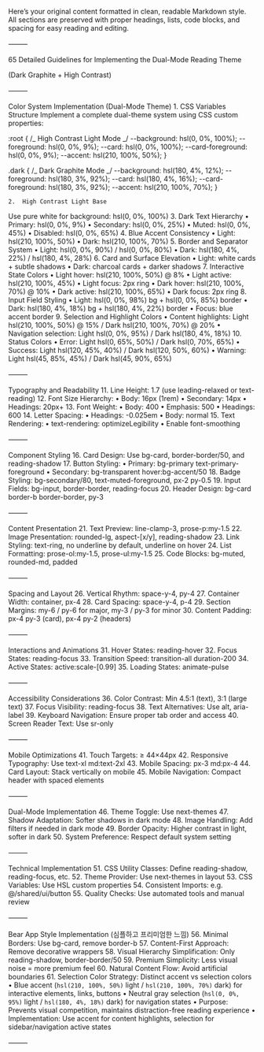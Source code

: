Here’s your original content formatted in clean, readable Markdown style. All sections are preserved with proper headings, lists, code blocks, and spacing for easy reading and editing.

⸻

65 Detailed Guidelines for Implementing the Dual-Mode Reading Theme

(Dark Graphite + High Contrast)

⸻

Color System Implementation (Dual-Mode Theme) 1. CSS Variables Structure
Implement a complete dual-theme system using CSS custom properties:

:root {
/_ High Contrast Light Mode _/
--background: hsl(0, 0%, 100%);
--foreground: hsl(0, 0%, 9%);
--card: hsl(0, 0%, 100%);
--card-foreground: hsl(0, 0%, 9%);
--accent: hsl(210, 100%, 50%);
}

.dark {
/_ Dark Graphite Mode _/
--background: hsl(180, 4%, 12%);
--foreground: hsl(180, 3%, 92%);
--card: hsl(180, 4%, 16%);
--card-foreground: hsl(180, 3%, 92%);
--accent: hsl(210, 100%, 70%);
}

    2.	High Contrast Light Base

Use pure white for background: hsl(0, 0%, 100%) 3. Dark Text Hierarchy
• Primary: hsl(0, 0%, 9%)
• Secondary: hsl(0, 0%, 25%)
• Muted: hsl(0, 0%, 45%)
• Disabled: hsl(0, 0%, 65%) 4. Blue Accent Consistency
• Light: hsl(210, 100%, 50%)
• Dark: hsl(210, 100%, 70%) 5. Border and Separator System
• Light: hsl(0, 0%, 90%) / hsl(0, 0%, 80%)
• Dark: hsl(180, 4%, 22%) / hsl(180, 4%, 28%) 6. Card and Surface Elevation
• Light: white cards + subtle shadows
• Dark: charcoal cards + darker shadows 7. Interactive State Colors
• Light hover: hsl(210, 100%, 50%) @ 8%
• Light active: hsl(210, 100%, 45%)
• Light focus: 2px ring
• Dark hover: hsl(210, 100%, 70%) @ 10%
• Dark active: hsl(210, 100%, 65%)
• Dark focus: 2px ring 8. Input Field Styling
• Light: hsl(0, 0%, 98%) bg + hsl(0, 0%, 85%) border
• Dark: hsl(180, 4%, 18%) bg + hsl(180, 4%, 22%) border
• Focus: blue accent border 9. Selection and Highlight Colors
• Content highlights: Light hsl(210, 100%, 50%) @ 15% / Dark hsl(210, 100%, 70%) @ 20%
• Navigation selection: Light hsl(0, 0%, 95%) / Dark hsl(180, 4%, 18%) 10. Status Colors
• Error: Light hsl(0, 65%, 50%) / Dark hsl(0, 70%, 65%)
• Success: Light hsl(120, 45%, 40%) / Dark hsl(120, 50%, 60%)
• Warning: Light hsl(45, 85%, 45%) / Dark hsl(45, 90%, 65%)

⸻

Typography and Readability 11. Line Height: 1.7 (use leading-relaxed or text-reading) 12. Font Size Hierarchy:
• Body: 16px (1rem)
• Secondary: 14px
• Headings: 20px+ 13. Font Weight:
• Body: 400
• Emphasis: 500
• Headings: 600 14. Letter Spacing:
• Headings: -0.025em
• Body: normal 15. Text Rendering:
• text-rendering: optimizeLegibility
• Enable font-smoothing

⸻

Component Styling 16. Card Design: Use bg-card, border-border/50, and reading-shadow 17. Button Styling:
• Primary: bg-primary text-primary-foreground
• Secondary: bg-transparent hover:bg-accent/50 18. Badge Styling: bg-secondary/80, text-muted-foreground, px-2 py-0.5 19. Input Fields: bg-input, border-border, reading-focus 20. Header Design: bg-card border-b border-border, py-3

⸻

Content Presentation 21. Text Preview: line-clamp-3, prose-p:my-1.5 22. Image Presentation: rounded-lg, aspect-[x/y], reading-shadow 23. Link Styling: text-ring, no underline by default, underline on hover 24. List Formatting: prose-ol:my-1.5, prose-ul:my-1.5 25. Code Blocks: bg-muted, rounded-md, padded

⸻

Spacing and Layout 26. Vertical Rhythm: space-y-4, py-4 27. Container Width: container, px-4 28. Card Spacing: space-y-4, p-4 29. Section Margins: my-6 / py-6 for major, my-3 / py-3 for minor 30. Content Padding: px-4 py-3 (card), px-4 py-2 (headers)

⸻

Interactions and Animations 31. Hover States: reading-hover 32. Focus States: reading-focus 33. Transition Speed: transition-all duration-200 34. Active States: active:scale-[0.99] 35. Loading States: animate-pulse

⸻

Accessibility Considerations 36. Color Contrast: Min 4.5:1 (text), 3:1 (large text) 37. Focus Visibility: reading-focus 38. Text Alternatives: Use alt, aria-label 39. Keyboard Navigation: Ensure proper tab order and access 40. Screen Reader Text: Use sr-only

⸻

Mobile Optimizations 41. Touch Targets: ≥ 44×44px 42. Responsive Typography: Use text-xl md:text-2xl 43. Mobile Spacing: px-3 md:px-4 44. Card Layout: Stack vertically on mobile 45. Mobile Navigation: Compact header with spaced elements

⸻

Dual-Mode Implementation 46. Theme Toggle: Use next-themes 47. Shadow Adaptation: Softer shadows in dark mode 48. Image Handling: Add filters if needed in dark mode 49. Border Opacity: Higher contrast in light, softer in dark 50. System Preference: Respect default system setting

⸻

Technical Implementation 51. CSS Utility Classes: Define reading-shadow, reading-focus, etc. 52. Theme Provider: Use next-themes in layout 53. CSS Variables: Use HSL custom properties 54. Consistent Imports: e.g. @/shared/ui/button 55. Quality Checks: Use automated tools and manual review

⸻

Bear App Style Implementation (심플하고 프리미엄한 느낌) 56. Minimal Borders: Use bg-card, remove border-b 57. Content-First Approach: Remove decorative wrappers 58. Visual Hierarchy Simplification: Only reading-shadow, border-border/50 59. Premium Simplicity: Less visual noise = more premium feel 60. Natural Content Flow: Avoid artificial boundaries 61. Selection Color Strategy: Distinct accent vs selection colors
• Blue accent (`hsl(210, 100%, 50%)` light / `hsl(210, 100%, 70%)` dark) for interactive elements, links, buttons
• Neutral gray selection (`hsl(0, 0%, 95%)` light / `hsl(180, 4%, 18%)` dark) for navigation states
• Purpose: Prevents visual competition, maintains distraction-free reading experience
• Implementation: Use accent for content highlights, selection for sidebar/navigation active states

⸻

